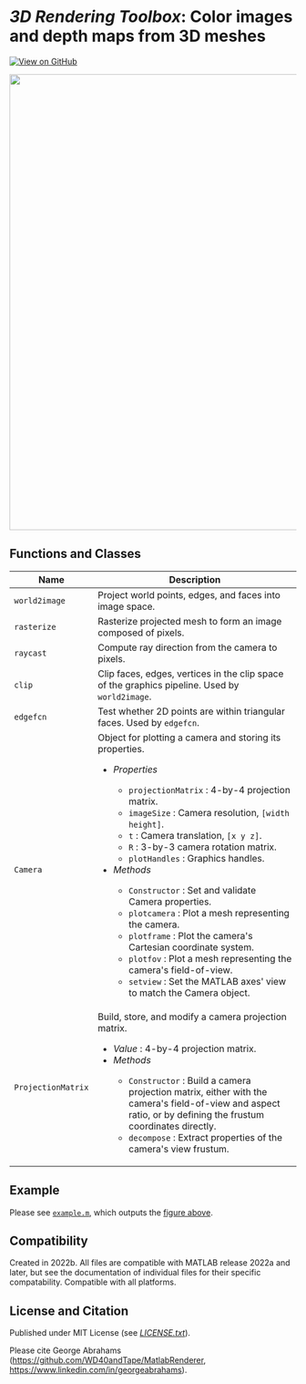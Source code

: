 # *3D Rendering Toolbox*: Color images and depth maps from 3D meshes

[![View on GitHub](https://img.shields.io/badge/GitHub-Repository-171515)](https://github.com/WD40andTape/MatlabRenderer)
<!--[![View on File Exchange](https://www.mathworks.com/matlabcentral/images/matlab-file-exchange.svg)]()-->
<!--[![Open in MATLAB Online](https://www.mathworks.com/images/responsive/global/open-in-matlab-online.svg)]()-->

<img src="figure.gif" width="800px">

## Functions and Classes

| Name | Description
| -- | -- |
| `world2image` | Project world points, edges, and faces into image space. |
| `rasterize` | Rasterize projected mesh to form an image composed of pixels. |
| `raycast` | Compute ray direction from the camera to pixels. |
| `clip` | Clip faces, edges, vertices in the clip space of the graphics pipeline. Used by `world2image`. |
| `edgefcn` | Test whether 2D points are within triangular faces. Used by `edgefcn`. |
| `Camera` | Object for plotting a camera and storing its properties.<ul><li>*Properties*</li><ul><li>`projectionMatrix` : 4-by-4 projection matrix.</li><li>`imageSize` : Camera resolution, `[width height]`.</li><li>`t` : Camera translation, `[x y z]`.</li><li>`R` : 3-by-3 camera rotation matrix.</li><li>`plotHandles` : Graphics handles.</li></ul><li>*Methods*</li><ul><li>`Constructor` : Set and validate Camera properties.</li><li>`plotcamera` : Plot a mesh representing the camera.</li><li>`plotframe` : Plot the camera's Cartesian coordinate system.</li><li>`plotfov` : Plot a mesh representing the camera's field-of-view.</li><li>`setview` : Set the MATLAB axes' view to match the Camera object.</li></ul></ul> |
| `ProjectionMatrix` | Build, store, and modify a camera projection matrix.<ul><li>*Value* : 4-by-4 projection matrix.</li><li>*Methods*</li><ul><li>`Constructor` : Build a camera projection matrix, either with the camera's field-of-view and aspect ratio, or by defining the frustum coordinates directly.</li><li>`decompose` : Extract properties of the camera's view frustum.</li></ul></ul> |

## Example

Please see [`example.m`](example.m), which outputs the [figure above](figure.gif).

## Compatibility

Created in 2022b. All files are compatible with MATLAB release 2022a and later, but see the documentation of  individual files for their specific compatability. Compatible with all platforms.

## License and Citation

Published under MIT License (see [*LICENSE.txt*](LICENSE.txt)).

Please cite George Abrahams (https://github.com/WD40andTape/MatlabRenderer, https://www.linkedin.com/in/georgeabrahams).
